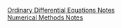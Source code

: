 [Ordinary Differential Equations Notes](https://mohamedshakir3.github.io/Ordinary-Differential-Equations/ODE.pdf)\
[Numerical Methods Notes](https://mohamedshakir3.github.io/Ordinary-Differential-Equations/NM.pdf)
